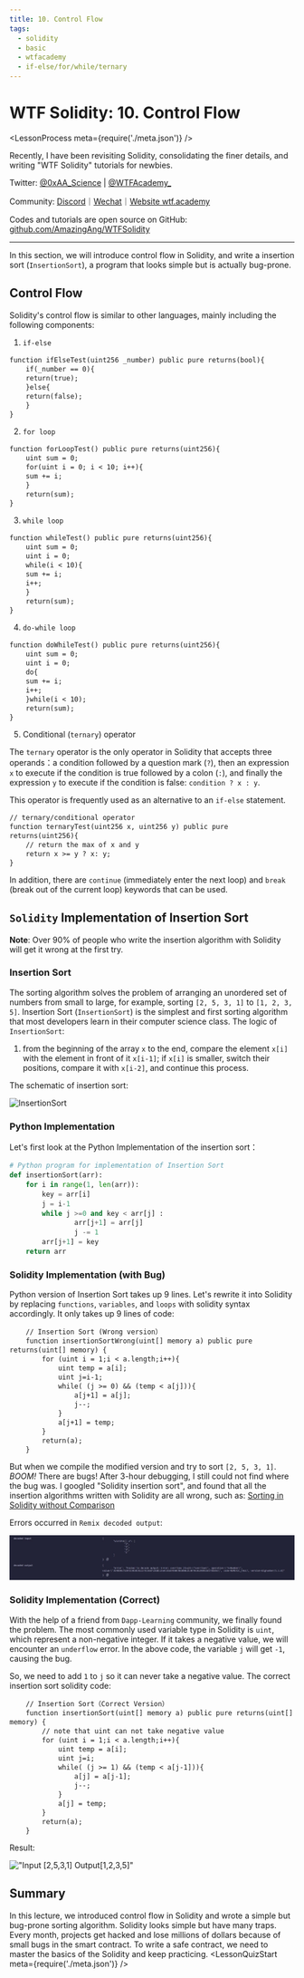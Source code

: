 ```yaml
---
title: 10. Control Flow
tags:
  - solidity
  - basic
  - wtfacademy
  - if-else/for/while/ternary
---
```


# WTF Solidity: 10. Control Flow
<LessonProcess meta={require('./meta.json')} />

Recently, I have been revisiting Solidity, consolidating the finer details, and writing "WTF Solidity" tutorials for newbies. 

Twitter: [@0xAA_Science](https://twitter.com/0xAA_Science) | [@WTFAcademy_](https://twitter.com/WTFAcademy_)

Community: [Discord](https://discord.gg/5akcruXrsk)｜[Wechat](https://docs.google.com/forms/d/e/1FAIpQLSe4KGT8Sh6sJ7hedQRuIYirOoZK_85miz3dw7vA1-YjodgJ-A/viewform?usp=sf_link)｜[Website wtf.academy](https://wtf.academy)

Codes and tutorials are open source on GitHub: [github.com/AmazingAng/WTFSolidity](https://github.com/AmazingAng/WTFSolidity)


-----

In this section, we will introduce control flow in Solidity, and write a insertion sort (`InsertionSort`), a program that looks simple but is actually bug-prone.

## Control Flow

Solidity's control flow is similar to other languages, mainly including the following components:

1. `if-else`

```solidity
function ifElseTest(uint256 _number) public pure returns(bool){
    if(_number == 0){
	return(true);
    }else{
	return(false);
    }
}
```

2. `for loop`

```solidity
function forLoopTest() public pure returns(uint256){
    uint sum = 0;
    for(uint i = 0; i < 10; i++){
	sum += i;
    }
    return(sum);
}
```

3. `while loop`

```solidity
function whileTest() public pure returns(uint256){
    uint sum = 0;
    uint i = 0;
    while(i < 10){
	sum += i;
	i++;
    }
    return(sum);
}
```

4. `do-while loop`

```solidity
function doWhileTest() public pure returns(uint256){
    uint sum = 0;
    uint i = 0;
    do{
	sum += i;
	i++;
    }while(i < 10);
    return(sum);
}
```

5. Conditional (`ternary`) operator

The `ternary` operator is the only operator in Solidity that accepts three operands：a condition followed by a question mark (`?`), then an expression `x` to execute if the condition is true followed by a colon (`:`), and finally the expression `y` to execute if the condition is false: `condition ? x : y`. 

This operator is frequently used as an alternative to an `if-else` statement.

```solidity
// ternary/conditional operator
function ternaryTest(uint256 x, uint256 y) public pure returns(uint256){
    // return the max of x and y
    return x >= y ? x: y; 
}
```

In addition, there are `continue` (immediately enter the next loop) and `break` (break out of the current loop) keywords that can be used.

## `Solidity` Implementation of Insertion Sort

**Note**: Over 90% of people who write the insertion algorithm with Solidity will get it wrong at the first try.

### Insertion Sort

The sorting algorithm solves the problem of arranging an unordered set of numbers from small to large, for example, sorting `[2, 5, 3, 1]` to `[1, 2, 3, 5]`. Insertion Sort (`InsertionSort`) is the simplest and first sorting algorithm that most developers learn in their computer science class. The logic of `InsertionSort`: 

1. from the beginning of the array `x` to the end, compare the element `x[i]` with the element in front of it `x[i-1]`; if `x[i]` is smaller, switch their positions, compare it with `x[i-2]`, and continue this process. 

The schematic of insertion sort:

![InsertionSort](https://i.pinimg.com/originals/92/b0/34/92b034385c440e08bc8551c97df0a2e3.gif)

### Python Implementation

Let's first look at the Python Implementation of the insertion sort：

```python
# Python program for implementation of Insertion Sort
def insertionSort(arr):
	for i in range(1, len(arr)):
		key = arr[i]
		j = i-1
		while j >=0 and key < arr[j] :
				arr[j+1] = arr[j]
				j -= 1
		arr[j+1] = key
    return arr
```

### Solidity Implementation (with Bug)

Python version of Insertion Sort takes up 9 lines. Let's rewrite it into Solidity by replacing `functions`, `variables`, and `loops` with solidity syntax accordingly. It only takes up 9 lines of code:

``` solidity
    // Insertion Sort (Wrong version）
    function insertionSortWrong(uint[] memory a) public pure returns(uint[] memory) {
        for (uint i = 1;i < a.length;i++){
            uint temp = a[i];
            uint j=i-1;
            while( (j >= 0) && (temp < a[j])){
                a[j+1] = a[j];
                j--;
            }
            a[j+1] = temp;
        }
        return(a);
    }
```

But when we compile the modified version and try to sort `[2, 5, 3, 1]`. *BOOM!* There are bugs! After 3-hour debugging, I still could not find where the bug was. I googled "Solidity insertion sort", and found that all the insertion algorithms written with Solidity are all wrong, such as: [Sorting in Solidity without Comparison](https://medium.com/coinmonks/sorting-in-solidity-without-comparison-4eb47e04ff0d)

Errors occurred in `Remix decoded output`:

![10-1](./img/10-1.jpg)

### Solidity Implementation (Correct)

With the help of a friend from `Dapp-Learning` community, we finally found the problem. The most commonly used variable type in Solidity is `uint`, which represent a non-negative integer. If it takes a negative value, we will encounter an `underflow` error. In the above code, the variable `j` will get `-1`, causing the bug.

So, we need to add `1` to `j` so it can never take a negative value. The correct insertion sort solidity code:

```solidity
    // Insertion Sort（Correct Version）
    function insertionSort(uint[] memory a) public pure returns(uint[] memory) {
        // note that uint can not take negative value
        for (uint i = 1;i < a.length;i++){
            uint temp = a[i];
            uint j=i;
            while( (j >= 1) && (temp < a[j-1])){
                a[j] = a[j-1];
                j--;
            }
            a[j] = temp;
        }
        return(a);
    }
```

Result:

   !["Input [2,5,3,1] Output[1,2,3,5]"](https://images.mirror-media.xyz/publication-images/S-i6rwCMeXoi8eNJ0fRdB.png?height=300&width=554)

## Summary

In this lecture, we introduced control flow in Solidity and wrote a simple but bug-prone sorting algorithm. Solidity looks simple but have many traps. Every month, projects get hacked and lose millions of dollars because of small bugs in the smart contract. To write a safe contract, we need to master the basics of the Solidity and keep practicing.
<LessonQuizStart meta={require('./meta.json')} />
